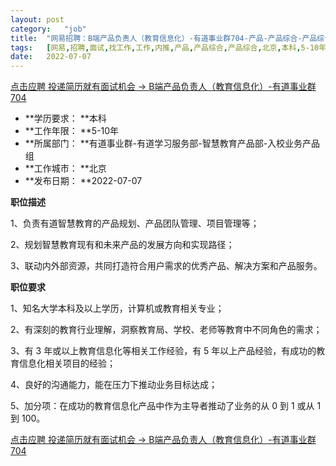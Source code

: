 ```yaml
---
layout:	post
category:	"job"
title:	"网易招聘：B端产品负责人（教育信息化）-有道事业群704-产品-产品综合-产品综合-北京本科5-10年"
tags:	[网易,招聘,面试,找工作,工作,内推,产品,产品综合,产品综合,北京,本科,5-10年]
date:	2022-07-07
---
```


[点击应聘 投递简历就有面试机会 ->  B端产品负责人（教育信息化）-有道事业群704](http://mobile.bole.netease.com/bole/boleDetail?id=41241&employeeId=346f03c3cda5f04c&key=all)



- **学历要求： **本科
- **工作年限： **5-10年
- **所属部门： **有道事业群-有道学习服务部-智慧教育产品部-入校业务产品组
- **工作城市： **北京
- **发布日期： **2022-07-07



**职位描述**

1、负责有道智慧教育的产品规划、产品团队管理、项目管理等；

2、规划智慧教育现有和未来产品的发展方向和实现路径；

3、联动内外部资源，共同打造符合用户需求的优秀产品、解决方案和产品服务。



**职位要求**

1、知名大学本科及以上学历，计算机或教育相关专业；

2、有深刻的教育行业理解，洞察教育局、学校、老师等教育中不同角色的需求；

3、有 3 年或以上教育信息化等相关工作经验，有 5 年以上产品经验，有成功的教育信息化相关项目的经验；

4、良好的沟通能力，能在压力下推动业务目标达成；

5、加分项：在成功的教育信息化产品中作为主导者推动了业务的从 0 到 1 或从 1 到 100。



[点击应聘 投递简历就有面试机会 ->  B端产品负责人（教育信息化）-有道事业群704](http://mobile.bole.netease.com/bole/boleDetail?id=41241&employeeId=346f03c3cda5f04c&key=all)